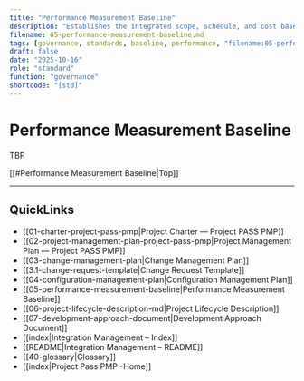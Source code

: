 ```yaml
---
title: "Performance Measurement Baseline"
description: "Establishes the integrated scope, schedule, and cost baseline used to measure and control project performance."
filename: 05-performance-measurement-baseline.md
tags: [governance, standards, baseline, performance, "filename:05-performance-measurement-baseline.md"]
draft: false
date: "2025-10-16"
role: "standard"
function: "governance"
shortcode: "[std]"
---
```

# Performance Measurement Baseline

TBP

[[#Performance Measurement Baseline|Top]]

---

## QuickLinks
- [[01-charter-project-pass-pmp|Project Charter — Project PASS PMP]]
- [[02-project-management-plan-project-pass-pmp|Project Management Plan — Project PASS PMP]]
- [[03-change-management-plan|Change Management Plan]]
- [[3.1-change-request-template|Change Request Template]]
- [[04-configuration-management-plan|Configuration Management Plan]]
- [[05-performance-measurement-baseline|Performance Measurement Baseline]]
- [[06-project-lifecycle-description-md|Project Lifecycle Description]]
- [[07-development-approach-document|Development Approach Document]]
- [[index|Integration Management – Index]]
- [[README|Integration Management – README]]
- [[40-glossary|Glossary]]
- [[index|Project Pass PMP -Home]]